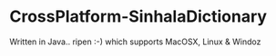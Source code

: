 CrossPlatform-SinhalaDictionary
===============================

Written in Java.. ripen :-) which supports MacOSX, Linux &amp; Windoz
